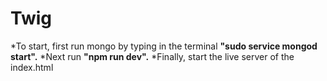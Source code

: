 # Twig
*To start, first run mongo by typing in the terminal **"sudo service mongod start".**
*Next run **"npm run dev".**
*Finally, start the live server of the index.html
